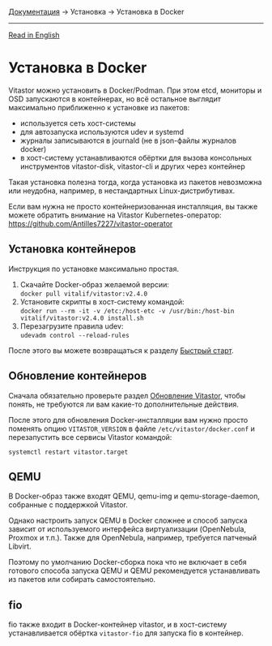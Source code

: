 [Документация](../../README-ru.md#документация) → Установка → Установка в Docker

-----

[Read in English](docker.en.md)

# Установка в Docker

Vitastor можно установить в Docker/Podman. При этом etcd, мониторы и OSD запускаются
в контейнерах, но всё остальное выглядит максимально приближенно к установке из пакетов:
- используется сеть хост-системы
- для автозапуска используются udev и systemd
- журналы записываются в journald (не в json-файлы журналов docker)
- в хост-систему устанавливаются обёртки для вызова консольных инструментов vitastor-disk,
  vitastor-cli и других через контейнер

Такая установка полезна тогда, когда установка из пакетов невозможна или неудобна,
например, в нестандартных Linux-дистрибутивах.

Если вам нужна не просто контейнеризованная инсталляция, вы также можете обратить внимание
на Vitastor Kubernetes-оператор: https://github.com/Antilles7227/vitastor-operator

## Установка контейнеров

Инструкция по установке максимально простая.

1. Скачайте Docker-образ желаемой версии: \
   `docker pull vitalif/vitastor:v2.4.0`
2. Установите скрипты в хост-систему командой: \
   `docker run --rm -it -v /etc:/host-etc -v /usr/bin:/host-bin vitalif/vitastor:v2.4.0 install.sh`
3. Перезагрузите правила udev: \
   `udevadm control --reload-rules`

После этого вы можете возвращаться к разделу [Быстрый старт](../intro/quickstart.ru.md).

## Обновление контейнеров

Сначала обязательно проверьте раздел [Обновление Vitastor](../usage/admin.ru.md#обновление-vitastor),
чтобы понять, не требуются ли вам какие-то дополнительные действия.

После этого для обновления Docker-инсталляции вам нужно просто поменять опцию `VITASTOR_VERSION`
в файле `/etc/vitastor/docker.conf` и перезапустить все сервисы Vitastor командой:

`systemctl restart vitastor.target`

## QEMU

В Docker-образ также входят QEMU, qemu-img и qemu-storage-daemon, собранные с поддержкой Vitastor.

Однако настроить запуск QEMU в Docker сложнее и способ запуска зависит от используемого интерфейса
виртуализации (OpenNebula, Proxmox и т.п.). Также для OpenNebula, например, требуется патченый
Libvirt.

Поэтому по умолчанию Docker-сборка пока что не включает в себя готового способа запуска QEMU
и QEMU рекомендуется устанавливать из пакетов или собирать самостоятельно.

## fio

fio также входит в Docker-контейнер vitastor, и в хост-систему устанавливается обёртка `vitastor-fio`
для запуска fio в контейнер.

